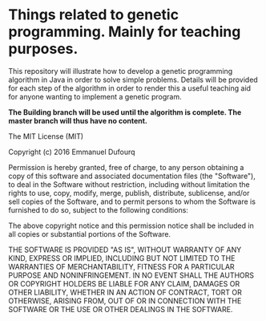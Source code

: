 # Things related to genetic programming. Mainly for teaching purposes.

This repository will illustrate how to develop a genetic programming algorithm in Java in order to solve simple problems. Details will be provided for each step of the algorithm in order to render this a useful teaching aid for anyone wanting to implement a genetic program. 

<b>The Building branch will be used until the algorithm is complete. The master branch will thus have no content. </b>

The MIT License (MIT)

Copyright (c) 2016 Emmanuel Dufourq

Permission is hereby granted, free of charge, to any person obtaining a copy
of this software and associated documentation files (the "Software"), to deal
in the Software without restriction, including without limitation the rights
to use, copy, modify, merge, publish, distribute, sublicense, and/or sell
copies of the Software, and to permit persons to whom the Software is
furnished to do so, subject to the following conditions:

The above copyright notice and this permission notice shall be included in all
copies or substantial portions of the Software.

THE SOFTWARE IS PROVIDED "AS IS", WITHOUT WARRANTY OF ANY KIND, EXPRESS OR
IMPLIED, INCLUDING BUT NOT LIMITED TO THE WARRANTIES OF MERCHANTABILITY,
FITNESS FOR A PARTICULAR PURPOSE AND NONINFRINGEMENT. IN NO EVENT SHALL THE
AUTHORS OR COPYRIGHT HOLDERS BE LIABLE FOR ANY CLAIM, DAMAGES OR OTHER
LIABILITY, WHETHER IN AN ACTION OF CONTRACT, TORT OR OTHERWISE, ARISING FROM,
OUT OF OR IN CONNECTION WITH THE SOFTWARE OR THE USE OR OTHER DEALINGS IN THE
SOFTWARE.
